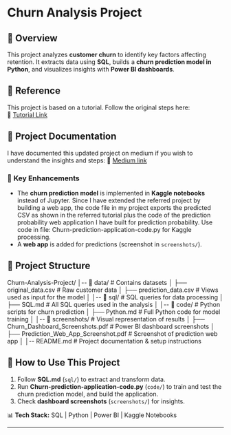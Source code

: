# Churn Analysis Project  

## 📌 Overview  
This project analyzes **customer churn** to identify key factors affecting retention. It extracts data using **SQL**, builds a **churn prediction model in Python**, and visualizes insights with **Power BI dashboards**.  

## 📌 Reference  
This project is based on a tutorial. Follow the original steps here:  
🔗 [Tutorial Link](https://pivotalstats.com/end-end-churn-analysis-portfolio-project/)  
## 📌 Project Documentation  
I have documented this updated project on medium if you wish to understand the insights and steps: 
🔗 [Medium link](https://medium.com/@addytalpade9/end-to-end-churn-prediction-sql-power-bi-ml-an-interactive-web-app-for-churn-probability-fe77d354dbeb)  

### 🔹 **Key Enhancements**  
- The **churn prediction model** is implemented in **Kaggle notebooks** instead of Jupyter. Since I have extended the referred project by building a web app, the code file in my project exports the predicted CSV as shown in the referred tutorial plus the code of the prediction probability web application I have built for prediction probability. Use code in file: Churn-prediction-application-code.py for Kaggle processing.
- A **web app** is added for predictions (screenshot in `screenshots/`).  

## 📂 **Project Structure**  
Churn-Analysis-Project/ │-- 📂 data/ # Contains datasets │ ├── original_data.csv # Raw customer data │ ├── prediction_data.csv # Views used as input for the model │ │-- 📂 sql/ # SQL queries for data processing │ ├── SQL.md # All SQL queries used in the analysis │ │-- 📂 code/ # Python scripts for churn prediction │ ├── Python.md # Full Python code for model training │ │-- 📂 screenshots/ # Visual representation of results │ ├── Churn_Dashboard_Screenshots.pdf # Power BI dashboard screenshots │ ├── Prediction_Web_App_Screenshot.pdf # Screenshot of prediction web app │ │-- README.md # Project documentation & setup instructions

## 🚀 **How to Use This Project**  
1. Follow **SQL.md** (`sql/`) to extract and transform data.  
2. Run **Churn-prediction-application-code.py** (`code/`) to train and test the churn prediction model, and build the application.  
3. Check **dashboard screenshots** (`screenshots/`) for insights.  

📊 **Tech Stack:** SQL | Python | Power BI | Kaggle Notebooks  

---
